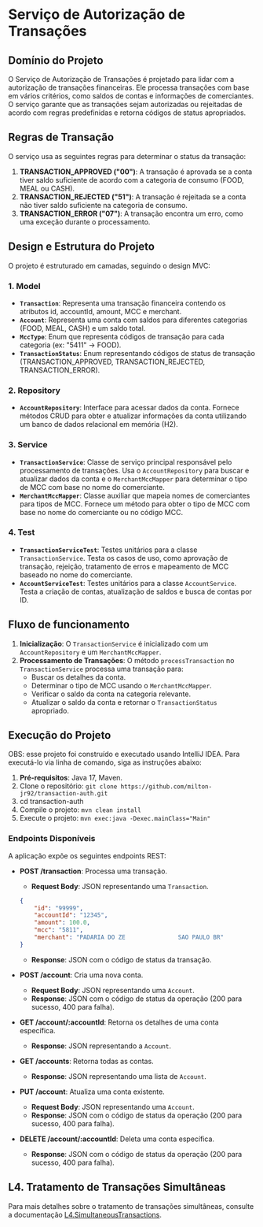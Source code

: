 # Serviço de Autorização de Transações

## Domínio do Projeto

O Serviço de Autorização de Transações é projetado para lidar com a autorização de transações financeiras. Ele processa transações com base em vários critérios, como saldos de contas e informações de comerciantes. O serviço garante que as transações sejam autorizadas ou rejeitadas de acordo com regras predefinidas e retorna códigos de status apropriados.

## Regras de Transação

O serviço usa as seguintes regras para determinar o status da transação:

1. **TRANSACTION_APPROVED ("00")**: A transação é aprovada se a conta tiver saldo suficiente de acordo com a categoria de consumo (FOOD, MEAL ou CASH).
2. **TRANSACTION_REJECTED ("51")**: A transação é rejeitada se a conta não tiver saldo suficiente na categoria de consumo.
3. **TRANSACTION_ERROR ("07")**: A transação encontra um erro, como uma exceção durante o processamento.

## Design e Estrutura do Projeto

O projeto é estruturado em camadas, seguindo o design MVC:

### 1. **Model**
- **`Transaction`**: Representa uma transação financeira contendo os atributos id, accountId, amount, MCC e merchant.
- **`Account`**: Representa uma conta com saldos para diferentes categorias (FOOD, MEAL, CASH) e um saldo total.
- **`MccType`**: Enum que representa códigos de transação para cada categoria (ex: "5411" -> FOOD).
- **`TransactionStatus`**: Enum representando códigos de status de transação (TRANSACTION_APPROVED, TRANSACTION_REJECTED, TRANSACTION_ERROR).

### 2. **Repository**
- **`AccountRepository`**: Interface para acessar dados da conta. Fornece métodos CRUD para obter e atualizar informações da conta utilizando um banco de dados relacional em memória (H2).

### 3. **Service**
- **`TransactionService`**: Classe de serviço principal responsável pelo processamento de transações. Usa o `AccountRepository` para buscar e atualizar dados da conta e o `MerchantMccMapper` para determinar o tipo de MCC com base no nome do comerciante.
- **`MerchantMccMapper`**: Classe auxiliar que mapeia nomes de comerciantes para tipos de MCC. Fornece um método para obter o tipo de MCC com base no nome do comerciante ou no código MCC.

### 4. **Test**
- **`TransactionServiceTest`**: Testes unitários para a classe `TransactionService`. Testa os casos de uso, como aprovação de transação, rejeição, tratamento de erros e mapeamento de MCC baseado no nome do comerciante.
- **`AccountServiceTest`**: Testes unitários para a classe `AccountService`. Testa a criação de contas, atualização de saldos e busca de contas por ID.

## Fluxo de funcionamento

1. **Inicialização**: O `TransactionService` é inicializado com um `AccountRepository` e um `MerchantMccMapper`.
2. **Processamento de Transações**: O método `processTransaction` no `TransactionService` processa uma transação para:
    - Buscar os detalhes da conta.
    - Determinar o tipo de MCC usando o `MerchantMccMapper`.
    - Verificar o saldo da conta na categoria relevante.
    - Atualizar o saldo da conta e retornar o `TransactionStatus` apropriado.

## Execução do Projeto

OBS: esse projeto foi construído e executado usando IntelliJ IDEA. Para executá-lo via linha de comando, siga as instruções abaixo:

1. **Pré-requisitos**: Java 17, Maven.
2. Clone o repositório: `git clone https://github.com/milton-jr92/transaction-auth.git`
3. cd transaction-auth
4. Compile o projeto: `mvn clean install`
5. Execute o projeto: `mvn exec:java -Dexec.mainClass="Main"`

### Endpoints Disponíveis

A aplicação expõe os seguintes endpoints REST:

- **POST /transaction**: Processa uma transação.
    - **Request Body**: JSON representando uma `Transaction`.
    ```json
    {
        "id": "99999",
        "accountId": "12345",
        "amount": 100.0,
        "mcc": "5811",
        "merchant": "PADARIA DO ZE               SAO PAULO BR"
    }
    ```
    - **Response**: JSON com o código de status da transação.

- **POST /account**: Cria uma nova conta.
    - **Request Body**: JSON representando uma `Account`.
    - **Response**: JSON com o código de status da operação (200 para sucesso, 400 para falha).

- **GET /account/:accountId**: Retorna os detalhes de uma conta específica.
    - **Response**: JSON representando a `Account`.

- **GET /accounts**: Retorna todas as contas.
    - **Response**: JSON representando uma lista de `Account`.

- **PUT /account**: Atualiza uma conta existente.
    - **Request Body**: JSON representando uma `Account`.
    - **Response**: JSON com o código de status da operação (200 para sucesso, 400 para falha).

- **DELETE /account/:accountId**: Deleta uma conta específica.
    - **Response**: JSON com o código de status da operação (200 para sucesso, 400 para falha).

## L4. Tratamento de Transações Simultâneas

Para mais detalhes sobre o tratamento de transações simultâneas, consulte a documentação [L4.SimultaneousTransactions](src/L4.SimultaneousTransactions.md).
